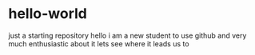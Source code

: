 # hello-world
just a starting repository
hello i am a new student to use github and very much enthusiastic about it lets see where it leads us to
